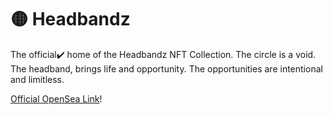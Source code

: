 # 🟡 Headbandz
The official✔️ home of the Headbandz NFT Collection. The circle is a void. The headband, brings life and opportunity. The opportunities are intentional and limitless.

[Official OpenSea Link](https://opensea.io/collection/headbandz)!
